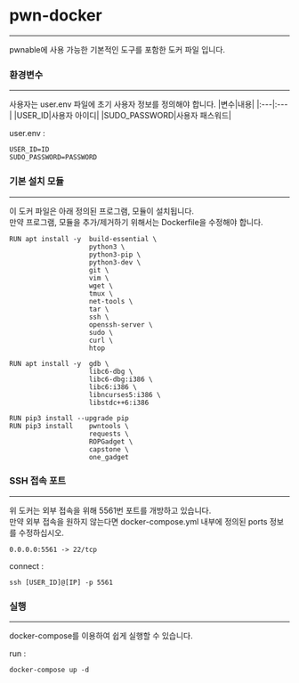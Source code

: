 # pwn-docker
---
pwnable에 사용 가능한 기본적인 도구를 포함한 도커 파일 입니다.

### 환경변수
---
사용자는 user.env 파일에 초기 사용자 정보를 정의해야 합니다.
|변수|내용|
|:---|:---|
|USER_ID|사용자 아이디|
|SUDO_PASSWORD|사용자 패스워드|

user.env : 
```
USER_ID=ID
SUDO_PASSWORD=PASSWORD

```

### 기본 설치 모듈
---
이 도커 파일은 아래 정의된 프로그램, 모듈이 설치됩니다. </br>
만약 프로그램, 모듈을 추가/제거하기 위해서는 Dockerfile을 수정해야 합니다.
```
RUN apt install -y  build-essential \
                    python3 \
                    python3-pip \
                    python3-dev \
                    git \
                    vim \
                    wget \
                    tmux \
                    net-tools \
                    tar \
                    ssh \
                    openssh-server \
                    sudo \
                    curl \
                    htop

RUN apt install -y  gdb \
                    libc6-dbg \
                    libc6-dbg:i386 \
                    libc6:i386 \
                    libncurses5:i386 \
                    libstdc++6:i386

RUN pip3 install --upgrade pip
RUN pip3 install    pwntools \
                    requests \
                    ROPGadget \
                    capstone \
                    one_gadget
```

### SSH 접속 포트
---
위 도커는 외부 접속을 위해 5561번 포트를 개방하고 있습니다. </br>
만약 외부 접속을 원하지 않는다면 docker-compose.yml 내부에 정의된 ports 정보를 수정하십시오.
```
0.0.0.0:5561 -> 22/tcp
```

connect : 
```
ssh [USER_ID]@[IP] -p 5561
```

### 실행
---
docker-compose를 이용하여 쉽게 실행할 수 있습니다.

run : 
```
docker-compose up -d
```
